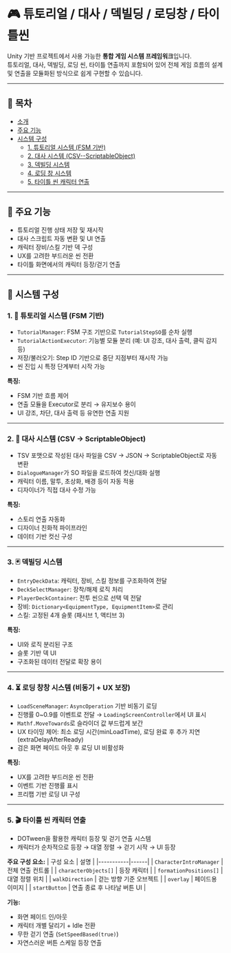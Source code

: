 # 🎮 튜토리얼 / 대사 / 덱빌딩 / 로딩창 / 타이틀씬

Unity 기반 프로젝트에서 사용 가능한 **통합 게임 시스템 프레임워크**입니다.  
튜토리얼, 대사, 덱빌딩, 로딩 씬, 타이틀 연출까지 포함되어 있어 전체 게임 흐름의 설계 및 연출을 모듈화된 방식으로 쉽게 구현할 수 있습니다.

---

## 📌 목차

- [소개](#소개)
- [주요 기능](#주요-기능)
- [시스템 구성](#시스템-구성)
  - [1. 튜토리얼 시스템 (FSM 기반)](#1-튜토리얼-시스템-fsm-기반)
  - [2. 대사 시스템 (CSV--ScriptableObject)](#2-대사-시스템-csv--scriptableobject)
  - [3. 덱빌딩 시스템](#3-덱빌딩-시스템)
  - [4. 로딩 창 시스템](#4-로딩창창-시스템)
  - [5. 타이틀 씬 캐릭터 연출](#5-타이틀-씬-캐릭터-연출)

---

## 🚀 주요 기능

- 튜토리얼 진행 상태 저장 및 재시작
- 대사 스크립트 자동 변환 및 UI 연출
- 캐릭터 장비/스킬 기반 덱 구성
- UX를 고려한 부드러운 씬 전환
- 타이틀 화면에서의 캐릭터 등장/걷기 연출

---

## 🧱 시스템 구성

### 1. 🧠 튜토리얼 시스템 (FSM 기반)

- `TutorialManager`: FSM 구조 기반으로 `TutorialStepSO`를 순차 실행
- `TutorialActionExecutor`: 기능별 모듈 분리 (예: UI 강조, 대사 출력, 클릭 감지 등)
- 저장/불러오기: Step ID 기반으로 중단 지점부터 재시작 가능
- 씬 진입 시 특정 단계부터 시작 가능

**특징:**
- FSM 기반 흐름 제어
- 연출 모듈을 Executor로 분리 → 유지보수 용이
- UI 강조, 차단, 대사 출력 등 유연한 연출 지원

---

### 2. 💬 대사 시스템 (CSV → ScriptableObject)

- TSV 포맷으로 작성된 대사 파일을 CSV → JSON → ScriptableObject로 자동 변환
- `DialogueManager`가 SO 파일을 로드하여 컷신/대화 실행
- 캐릭터 이름, 말투, 초상화, 배경 등이 자동 적용
- 디자이너가 직접 대사 수정 가능

**특징:**
- 스토리 연출 자동화
- 디자이너 친화적 파이프라인
- 데이터 기반 컷신 구성

---

### 3. 🃏 덱빌딩 시스템

- `EntryDeckData`: 캐릭터, 장비, 스킬 정보를 구조화하여 전달
- `DeckSelectManager`: 장착/해제 로직 처리
- `PlayerDeckContainer`: 전투 씬으로 선택 덱 전달
- 장비: `Dictionary<EquipmentType, EquipmentItem>`로 관리
- 스킬: 고정된 4개 슬롯 (패시브 1, 액티브 3)

**특징:**
- UI와 로직 분리된 구조
- 슬롯 기반 덱 UI
- 구조화된 데이터 전달로 확장 용이

---

### 4. ⏳ 로딩 창창 시스템 (비동기 + UX 보장)

- `LoadSceneManager`: `AsyncOperation` 기반 비동기 로딩
- 진행률 0~0.9를 이벤트로 전달 → `LoadingScreenController`에서 UI 표시
- `Mathf.MoveTowards`로 슬라이더 값 부드럽게 보간
- UX 타이밍 제어: 최소 로딩 시간(minLoadTime), 로딩 완료 후 추가 지연(extraDelayAfterReady)
- 검은 화면 페이드 아웃 후 로딩 UI 비활성화

**특징:**
- UX를 고려한 부드러운 씬 전환
- 이벤트 기반 진행률 표시
- 프리팹 기반 로딩 UI 구성

---

### 5. 🎬 타이틀 씬 캐릭터 연출

- DOTween을 활용한 캐릭터 등장 및 걷기 연출 시스템
- 캐릭터가 순차적으로 등장 → 대열 정렬 → 걷기 시작 → UI 등장

**주요 구성 요소:**
| 구성 요소 | 설명 |
|-----------|------|
| `CharacterIntroManager` | 전체 연출 컨트롤 |
| `characterObjects[]` | 등장 캐릭터 |
| `formationPositions[]` | 대열 정렬 위치 |
| `walkDirection` | 걷는 방향 기준 오브젝트 |
| `overlay` | 페이드용 이미지 |
| `startButton` | 연출 종료 후 나타날 버튼 UI |

**기능:**
- 화면 페이드 인/아웃
- 캐릭터 개별 달리기 + Idle 전환
- 무한 걷기 연출 (`SetSpeedBased(true)`)
- 자연스러운 버튼 스케일 등장 연출




